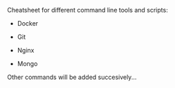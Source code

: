 Cheatsheet for different command line tools and scripts:

- Docker

- Git

- Nginx

- Mongo

Other commands will be added succesively...
